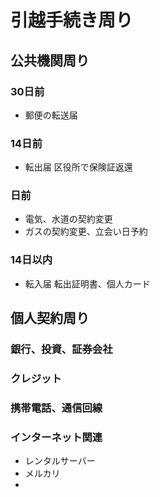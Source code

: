 
# 引越手続き周り


## 公共機関周り

### 30日前

- 郵便の転送届

### 14日前

- 転出届 区役所で保険証返還


### 日前

- 電気、水道の契約変更
- ガスの契約変更、立会い日予約

### 14日以内

- 転入届 転出証明書、個人カード


## 個人契約周り

### 銀行、投資、証券会社

### クレジット

### 携帯電話、通信回線

### インターネット関連

- レンタルサーバー
- メルカリ
- 
